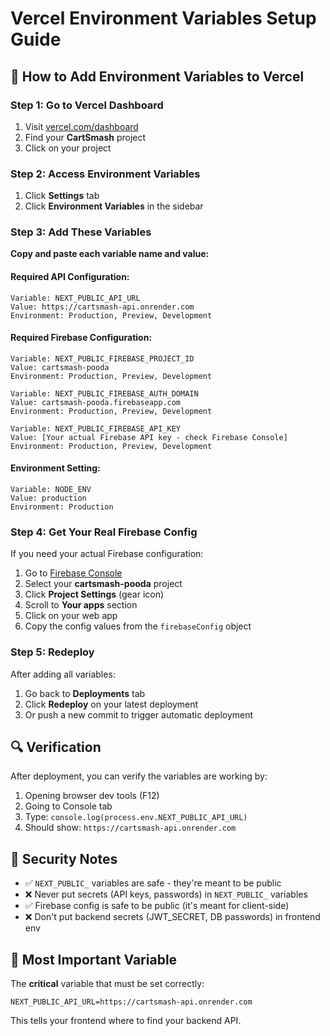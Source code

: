 # Vercel Environment Variables Setup Guide

## 🎯 How to Add Environment Variables to Vercel

### Step 1: Go to Vercel Dashboard
1. Visit [vercel.com/dashboard](https://vercel.com/dashboard)
2. Find your **CartSmash** project
3. Click on your project

### Step 2: Access Environment Variables
1. Click **Settings** tab
2. Click **Environment Variables** in the sidebar

### Step 3: Add These Variables

**Copy and paste each variable name and value:**

#### Required API Configuration:
```
Variable: NEXT_PUBLIC_API_URL
Value: https://cartsmash-api.onrender.com
Environment: Production, Preview, Development
```

#### Required Firebase Configuration:
```
Variable: NEXT_PUBLIC_FIREBASE_PROJECT_ID
Value: cartsmash-pooda
Environment: Production, Preview, Development
```

```
Variable: NEXT_PUBLIC_FIREBASE_AUTH_DOMAIN  
Value: cartsmash-pooda.firebaseapp.com
Environment: Production, Preview, Development
```

```
Variable: NEXT_PUBLIC_FIREBASE_API_KEY
Value: [Your actual Firebase API key - check Firebase Console]
Environment: Production, Preview, Development
```

#### Environment Setting:
```
Variable: NODE_ENV
Value: production
Environment: Production
```

### Step 4: Get Your Real Firebase Config
If you need your actual Firebase configuration:

1. Go to [Firebase Console](https://console.firebase.google.com)
2. Select your **cartsmash-pooda** project  
3. Click **Project Settings** (gear icon)
4. Scroll to **Your apps** section
5. Click on your web app
6. Copy the config values from the `firebaseConfig` object

### Step 5: Redeploy
After adding all variables:
1. Go back to **Deployments** tab
2. Click **Redeploy** on your latest deployment
3. Or push a new commit to trigger automatic deployment

## 🔍 Verification

After deployment, you can verify the variables are working by:
1. Opening browser dev tools (F12)
2. Going to Console tab  
3. Type: `console.log(process.env.NEXT_PUBLIC_API_URL)`
4. Should show: `https://cartsmash-api.onrender.com`

## 🚨 Security Notes

- ✅ `NEXT_PUBLIC_` variables are safe - they're meant to be public
- ❌ Never put secrets (API keys, passwords) in `NEXT_PUBLIC_` variables
- ✅ Firebase config is safe to be public (it's meant for client-side)
- ❌ Don't put backend secrets (JWT_SECRET, DB passwords) in frontend env

## 🎯 Most Important Variable

The **critical** variable that must be set correctly:
```
NEXT_PUBLIC_API_URL=https://cartsmash-api.onrender.com
```

This tells your frontend where to find your backend API.